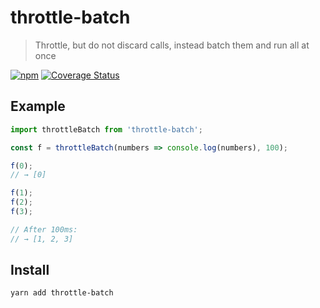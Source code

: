 # throttle-batch

> Throttle, but do not discard calls, instead batch them and run all at once

[![npm](https://shields.io/npm/v/throttle-batch)](https://www.npmjs.com/package/throttle-batch) [![Coverage Status](https://coveralls.io/repos/github/futpib/throttle-batch/badge.svg?branch=master)](https://coveralls.io/github/futpib/throttle-batch?branch=master)

## Example

```js
import throttleBatch from 'throttle-batch';

const f = throttleBatch(numbers => console.log(numbers), 100);

f(0);
// → [0]

f(1);
f(2);
f(3);

// After 100ms:
// → [1, 2, 3]
```

## Install

```
yarn add throttle-batch
```
